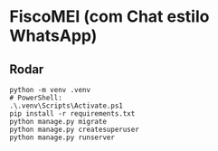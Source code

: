 
# FiscoMEI (com Chat estilo WhatsApp)

## Rodar
```
python -m venv .venv
# PowerShell:
.\.venv\Scripts\Activate.ps1
pip install -r requirements.txt
python manage.py migrate
python manage.py createsuperuser
python manage.py runserver
```
